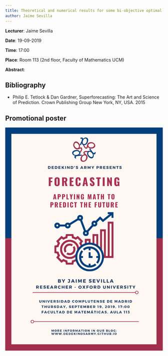```yaml
---
title: Theoretical and numerical results for some bi-objective optimal control problems
author: Jaime Sevilla
---
```

**Lecturer**: Jaime Sevilla

**Date**: 19-09-2019

**Time**: 17:00

**Place**: Room 113 (2nd floor, Faculty of Mathematics UCM)

**Abstract**: 

## Bibliography

* Philip E. Tetlock & Dan Gardner, Superforecasting: The Art and Science of Prediction. Crown Publishing Group New York, NY, USA. 2015

## Promotional poster
<img src="/images/posters/forecasting.png" alt="Poster" style="width: 750px;"/>
